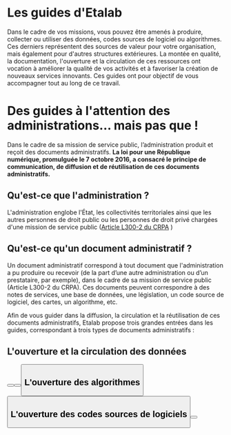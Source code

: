 # Les guides d'Etalab 

Dans le cadre de vos missions, vous pouvez être amenés à produire, collecter ou utiliser des données, codes sources de logiciel ou algorithmes. Ces derniers représentent des sources de valeur pour votre organisation, mais également pour d'autres structures extérieures. La montée en qualité, la documentation, l'ouverture et la circulation de ces ressources ont vocation à améliorer la qualité de vos activités et à favoriser la création de nouveaux services innovants. Ces guides ont pour objectif de vous accompagner tout au long de ce travail. 

# Des guides à l'attention des administrations… mais pas que ! 

Dans le cadre de sa mission de service public, l’administration produit et reçoit des documents administratifs. **La loi pour une République numérique, promulguée le 7 octobre 2016, a consacré le principe de communication, de diffusion et de réutilisation de ces documents administratifs.**

## Qu'est-ce que l'administration ? 

 L'administration englobe l'État, les collectivités territoriales ainsi que les autres personnes de droit public ou les personnes de droit privé chargées d'une mission de service public ([Article L300-2 du CRPA](https://www.legifrance.gouv.fr/affichCodeArticle.do?idArticle=LEGIARTI000033218936&cidTexte=LEGITEXT000031366350&dateTexte=20161009) )

## Qu'est-ce qu'un document administratif ? 

Un document administratif correspond à tout document que l'administration a pu produire ou recevoir (de la part d’une autre administration ou d’un prestataire, par exemple), dans le cadre de sa mission de service public (Article L300-2 du CRPA). Ces documents peuvent correspondre à des notes de services, une base de données, une législation, un code source de logiciel, des cartes, un algorithme, etc. 

Afin de vous guider dans la diffusion, la circulation et la réutilisation de ces documents administratifs, Etalab propose trois grandes entrées dans les guides, correspondant à trois types de documents administratifs : 

## L'ouverture et la circulation des données

<Button link="/qualite/" text="Comment préparer des données à l'ouverture / la circulation ?" />

<Button link="/juridique/" text="Quels jeux de données doivent être publiés en open data ? " />

<Button link="/data.gouv.fr/" text="Comment publier des jeux de données sur data.gouv.fr ?" />

## L'ouverture des algorithmes

<Button link="/algorithmes/" text="Expliquer les algorithmes publics" />

## L'ouverture des codes sources de logiciels

<Button link="/logiciels/" text="Publier des logiciels" />




